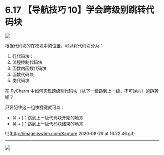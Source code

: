 # 6.17 【导航技巧 10】学会跨级别跳转代码块

![](http://image.iswbm.com/20200804124133.png)

根据代码块的在模块中的位置，可以将代码块分为：

1. 行代码块：
2. 流程控制代码块
3. 函数内函数代码块
4. 函数代码块
5. 类代码块

在 PyCharm 中如何实现跨级别代码块（从下一级跳到上一级，不可逆向）的跳转呢？

只要记住这一组快捷键就可以：

- ⌘ + [：跳到上一级代码块开始的地方
- ⌘ + ]：跳到上一级代码块结束的地方


![](http://image.iswbm.com/Kapture 2020-08-29 at 16.22.46.gif)

---

![](http://image.iswbm.com/20200607174235.png)
